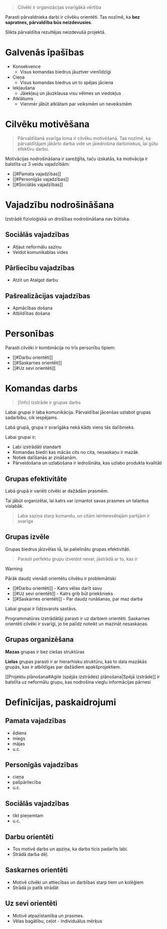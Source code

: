 > Cilvēki ir organizācijas svarīgākā vērtība

Parasti pārvaldnieka darbi ir cilvēku orientēti. Tas nozīmē, ka **bez sapratnes, pārvaldība būs neizdevusies**.

Slikta pārvaldība rezultējas neizdevušā projektā.

# Galvenās īpašības
- Konsekvence
	- Visus komandas biedrus jāuztver vienlīdzīgi
- Cieņa
	- Visus komandas biedrus un to spējas jāciena
- Iekļaušana
	- Jāiekļauj un jāuzklausa visu vēlmes un viedokļus
- Atklātums
	- Vienmēr jābūt atklātam par veiksmēm un neveiksmēm

# Cilvēku motivēšana
> Pārvaldīšanā svarīga loma ir cilvēku motivēšanā. Tas nozīmē, ka pārvaldītājam jākārto darba vide un jāiedrošina darbiniekus, lai gūtu efektīvu darbu.

Motivācijas nodrošināšana ir sarežģīta, taču izskatās, ka motivācija ir balstīta uz 3 veidu vajadzībām:
- [[#Pamata vajadzības]]
- [[#Personīgās vajadzības]]
- [[#Sociālās vajadzības]]

# Vajadzību nodrošināšana
Izstrādē fizioloģiskā un drošības nodrošināšana nav būtiska.

## Sociālās vajadzības
- Atļaut neformālu saziņu
- Veidot komunikablas vides

## Pārliecību vajadzības
- Atzīt un Atalgot darbu

## Pašrealizācijas vajadzības
- Apmācības došana
- Atbildības došana

# Personības
Parasti cilvēki ir kombinācija no trīs personību tipiem:
- [[#Darbu orientēti]]
- [[#Saskarnes orientēti]]
- [[#Uz sevi orientēti]]


# Komandas darbs
> [!info] Izstrāde ir grupas darbs

Labai grupai ir laba komunikācija. Pārvaldībai jācenšas uzlabot grupas sadarbību, cik iespējams.

Labā grupā, grupa ir svarīgāka nekā kāds viens tās dalībnieks.

Labai grupai ir:
- Labi izstrādāti standarti
- Komandas biedri kas mācās cits no cita, nesaskaņu ir mazāk
- Notiek dalīšanās ar zināšanām.
- Pārveidošana un uzlabošana ir iedrošināta, kas uzlabo produkta kvalitāti

## Grupas efektivitāte
Labā grupā ir variēti cilvēki ar dažādām prasmēm.

Tai jābūt organizētai, lai katrs var izmantot savas prasmes un talantus vislabāk.

> Laba saziņa starp komandu, un citām ieinteresētajām partijām ir svarīga

## Grupas izvēle
Grupas biedrus jāizvēlas tā, lai palielinātu grupas efektivitāti.

> Parasti perfektu grupu izveidot nevar, jāstrādā ar to, kas ir

> [!warning]
> Pārāk daudz vienādi orientētu cilvēku ir problemātiski
> - [[#Darbu orientēti]] - Katrs vēlas darīt savu
> - [[#Uz sevi orientēti]] - Katrs grib būt priekšnieks
> - [[#Saskarnes orientēti]] - Par daudz runāšanas, par maz darba
> 
> Labai grupai ir līdzsvarots sastāvs.
> 
> Programmatūras izstrādātāji parasti ir uz darbiem orientēti.
> Saskarnes orientēti cilvēki ir svarīgi, jo tie palīdz noteikt un mazināt nesaskaņas.


## Grupas organizēšana

**Mazas** grupas ir bez ciešas struktūras

**Lielas** grupas parasti ir ar hierarhisku struktūru, kas to dala mazākās grupās, kas ir atbildīgas par dažādiem apakšprojektiem.

[[Projektu plānošana#Agile (spējās izstrādes) plānošana|Spējā izstrāde]] ir balstīta uz neformālu grupu, kas nodrošina vieglu informācijas pārnesi

# Definīcijas, paskaidrojumi
## Pamata vajadzības
- ēdiens
- miegs
- mājas
- u.c.

## Personīgās vajadzības
- cieņa
- pašpārliecība
- u.c.

## Sociālās vajadzības
- tikt pieņemtam
- u.c.

## Darbu orientēti
- Tos motivē darbs un apziņa, ka darbs ticis padarīts labi.
- Strādā darba dēļ.
## Saskarnes orientēti
- Motivē cilvēki un attiecības un darbības starp tiem un kolēģiem
- Strādā jo patīk strādāt
## Uz sevi orientēti
- Motivē atpazīstamība un prasmes.
- Vēlas bagātību, ceļot - Individuālus mērķus